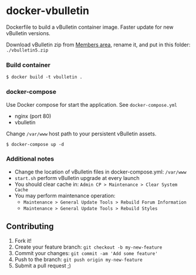 # docker-vbulletin

Dockerfile to build a vBulletin container image.
Faster update for new vBulletin versions.

Download vBulletin zip from [Members area](https://members.vbulletin.com/), rename it, and put in this folder: `./vbulletin5.zip`

### Build container

```
$ docker build -t vbulletin .
```

### docker-compose

Use Docker compose for start the application.
See `docker-compose.yml`

* nginx (port 80)
* vbulletin

Change `/var/www` host path to your persistent vBulletin assets.

```
$ docker-compose up -d
```

### Additional notes

* Change the location of vBulletin files in docker-compose.yml: `/var/www`
* `start.sh` perform vBulletin upgrade at every launch
* You should clear cache in: `Admin CP > Maintenance > Clear System Cache`
* You may perform maintenance operation:
	* `Maintenance > General Update Tools > Rebuild Forum Information`
	* `Maintenance > General Update Tools > Rebuild Styles`


## Contributing

1. Fork it!
2. Create your feature branch: `git checkout -b my-new-feature`
3. Commit your changes: `git commit -am 'Add some feature'`
4. Push to the branch: `git push origin my-new-feature`
5. Submit a pull request ;)
